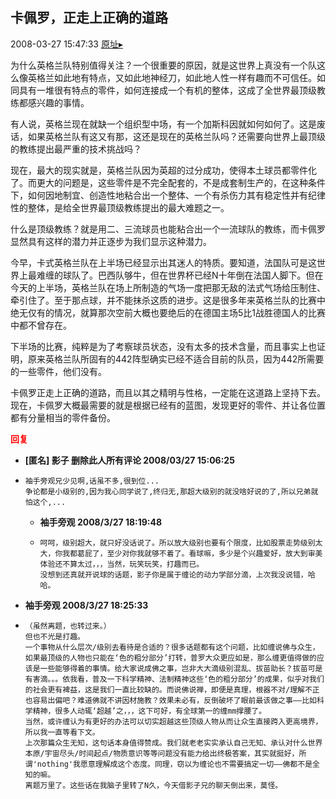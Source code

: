 ## 卡佩罗，正走上正确的道路
2008-03-27 15:47:33
[原址▸](http://www.fxgan.com/chan_time/2008_01_06/957.htm)



 为什么英格兰队特别值得关注？一个很重要的原因，就是这世界上真没有一个队这么像英格兰如此地有特点，又如此地神经刀，如此地人性一样有趣而不可信任。如同具有一堆很有特点的零件，如何连接成一个有机的整体，这成了全世界最顶级教练都感兴趣的事情。


 


 有人说，英格兰现在就缺一个组织型中场，有一个加斯科因就如何如何了。这是废话，如果英格兰队有这又有那，这还是现在的英格兰队吗？还需要向世界上最顶级的教练提出最严重的技术挑战吗？


 


 现在，最大的现实就是，英格兰队因为英超的过分成功，使得本土球员都零件化了。而更大的问题是，这些零件是不完全配套的，不是成套制生产的，在这种条件下，如何因地制宜、创造性地粘合出一个整体、一个有杀伤力其有稳定性并有纪律性的整体，是给全世界最顶级教练提出的最大难题之一。


 


 什么是顶级教练？就是用二、三流球员也能粘合出一个一流球队的教练，而卡佩罗显然具有这样的潜力并正逐步为我们显示这种潜力。


 


 今早，卡式英格兰队在上半场已经显示出其迷人的特质。要知道，法国队可是这世界上最难缠的球队了。巴西队够牛，但在世界杯已经N十年倒在法国人脚下。但在今天的上半场，英格兰队在场上所制造的气场一度把那无敌的法式气场给压制住、牵引住了。至于那点球，并不能抹杀这质的进步。这是很多年来英格兰队的比赛中绝无仅有的情况，就算那次空前大概也要绝后的在德国主场5比1战胜德国人的比赛中都不曾存在。


 


 下半场的比赛，纯粹是为了考察球员状态，没有太多的技术含量，而且事实上也证明，原来英格兰队所固有的442阵型确实已经不适合目前的队员，因为442所需要的一些零件，他们没有。


 


 卡佩罗正走上正确的道路，而且以其之精明与性格，一定能在这道路上坚持下去。现在，卡佩罗大概最需要的就是根据已经有的蓝图，发现更好的零件、并让各位置都有分量相当的零件备份。





<font color='red'>**回复**</font>


- **[匿名] 影子 删除此人所有评论  2008/03/27 15:06:25**
- ```
  袖手旁观兄少见啊,话虽不多,很到位...
  争论都是小级别的,因为我心同学说了,终归无,那超大级别的就没啥好说的了,所以兄弟就怕这个,...
  ```
   - **袖手旁观 2008/3/27 18:19:48**
   - ```
     呵呵，级别超大，就只好没话说了。所以放大级别也要有个限度，比如股票走势级别太大，你我都葛屁了，至少对你我就够不着了。看球嘛，多少是个兴趣爱好，放大到审美体验还不算太过，，，当然，玩笑玩笑，打趣而已。
     没想到还真就开说球的话题，影子你是属于缠论的动力学部分滴，上次我没说错，哈哈。
     ```
- **袖手旁观 2008/3/27 18:25:33**
- ```
  （虽然离题，也转过来。）
  但也不光是打趣。
  一个事物从什么层次/级别去看待是合适的？很多话题都有这个问题，比如缠说佛与众生，如果最顶级的人物也只能在‘色的粗分部分’打转，普罗大众更应如是，那么缠更值得做的应该是一些能够得着的事情。给大家说成佛之事，岂非大大滴级别混乱、拔苗助长？拔苗可是有害滴。。。依我看，普及一下科学精神、法制精神这些‘色的粗分部分’的成果，似乎对我们的社会更有裨益，这是我们一直比较缺的。而说佛说禅，即便是真理，根器不对/理解不正也容易出偏吧？难道佛就不讲因材施教？效果未必有，反倒破坏了眼前最该做之事――比如科学精神，很多人动辄‘超越’之，，，这下可好，有全球第一的缠mm撑腰了。
  当然，或许缠认为有更好的办法可以切实超越这些顶级人物从而让众生直接跨入更高境界，所以我一直等看下文。
  上次那篇众生无知，这句话本身值得赞成。我们就老老实实承认自己无知、承认对什么世界本原/宇宙尽头/时间起点/物质意识等等问题没有能力给出终极答案，其实就挺好，所谓'nothing'我愿意理解成这个态度。同理，窃以为缠论也不需要搞定一切――佛都不是全知的嘛。
  离题万里了。这些话在我脑子里转了N久，今天借影子兄的聊天倒出来，莫怪。
  ```
